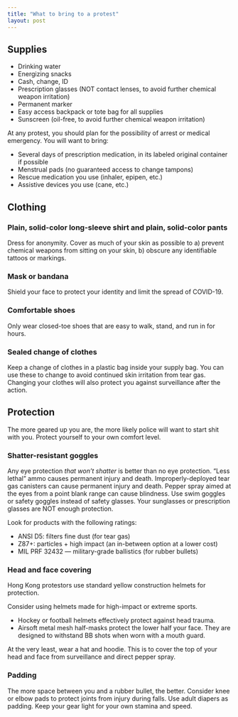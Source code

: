 ```yaml
---
title: "What to bring to a protest"
layout: post
---
```

## Supplies
* Drinking water
* Energizing snacks
* Cash, change, ID
* Prescription glasses (NOT contact lenses, to avoid further chemical weapon irritation)
* Permanent marker
* Easy access backpack or tote bag for all supplies
* Sunscreen (oil-free, to avoid further chemical weapon irritation)

At any protest, you should plan for the possibility of arrest or medical emergency. You will want to bring:

* Several days of prescription medication, in its labeled original container if possible
* Menstrual pads (no guaranteed access to change tampons)
* Rescue medication you use (inhaler, epipen, etc.)
* Assistive devices you use (cane, etc.)

## Clothing

### Plain, solid-color long-sleeve shirt and plain, solid-color pants
Dress for anonymity. Cover as much of your skin as possible to a) prevent chemical weapons from sitting on your skin, b) obscure any identifiable tattoos or markings.

### Mask or bandana
Shield your face to protect your identity and limit the spread of COVID-19.  

### Comfortable shoes
Only wear closed-toe shoes that are easy to walk, stand, and run in for hours.  

### Sealed change of clothes
Keep a change of clothes in a plastic bag inside your supply bag. You can use these to change to avoid continued skin irritation from tear gas. Changing your clothes will also protect you against surveillance after the action.  

## Protection
The more geared up you are, the more likely police will want to start shit with you. Protect yourself to your own comfort level.  

### Shatter-resistant goggles
Any eye protection _that won’t shatter_ is better than no eye protection. “Less lethal” ammo causes permanent injury and death. Improperly-deployed tear gas canisters can cause permanent injury and death. Pepper spray aimed at the eyes from a point blank range can cause blindness. Use swim goggles or safety goggles instead of safety glasses. Your sunglasses or prescription glasses are NOT enough protection.
  
Look for products with the following ratings:

* ANSI D5: filters fine dust (for tear gas)
* Z87+: particles + high impact (an in-between option at a lower cost)
* MIL PRF 32432 — military-grade ballistics (for rubber bullets)

### Head and face covering
Hong Kong protestors use standard yellow construction helmets for protection.

Consider using helmets made for high-impact or extreme sports.

* Hockey or football helmets effectively protect against head trauma.
* Airsoft metal mesh half-masks protect the lower half your face. They are designed to withstand BB shots when worn with a mouth guard.

At the very least, wear a hat and hoodie. This is to cover the top of your head and face from surveillance and direct pepper spray.

### Padding
The more space between you and a rubber bullet, the better. Consider knee or elbow pads to protect joints from injury during falls. Use adult diapers as padding. Keep your gear light for your own stamina and speed.
